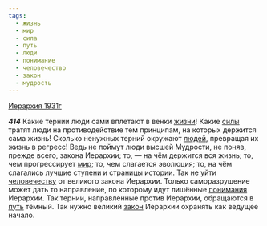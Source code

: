 ```yaml
---
tags:
  - жизнь
  - мир
  - сила
  - путь
  - люди
  - понимание
  - человечество
  - закон
  - мудрость
---
```


[Иерархия 1931г](https://127.0.0.1:4002/agni/1931)

___414___
Какие тернии люди сами вплетают в венки [жизни](../../../tags/#жизнь)! Какие [силы](../../../tags/#сила) тратят люди на противодействие тем принципам, на которых держится сама жизнь! Сколько ненужных терний окружают [людей](../../../tags/#люди), превращая их жизнь в регресс! Ведь не поймут люди высшей Мудрости, не поняв, прежде всего, закона Иерархии; то, — на чём держится вся жизнь; то, чем прогрессирует [мир](../../../tags/#мир); то, чем слагается эволюция; то, на чём слагались лучшие ступени и страницы истории. Так не уйти [человечеству](../../../tags/#человечество) от великого закона Иерархии. Только саморазрушение может дать то направление, по которому идут лишённые [понимания](../../../tags/#понимание) Иерархии. Так тернии, направленные против Иерархии, обращаются в [путь](../../../tags/#путь) тёмный. Так нужно великий [закон](../../../tags/#закон) Иерархии охранять как ведущее начало.   

